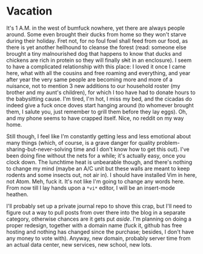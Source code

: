 # Vacation

It's 1 A.M. in the west of bumfuck nowhere, yet there are always people around.
Some even brought their ducks from home so they won't starve during their
holiday. Fret not, for no foul fowl shall feed from our food, as there is yet
another hellhound to cleanse the forest (read: someone else brought a tiny
malnourished dog that happens to know that ducks and chickens are rich in
protein so they will finally s~~h~~it in an enclosure). I seem to have
a complicated relationship with this place: I loved it once I came here, what
with all the cousins and free roaming and everything, and year after year the
very same people are becoming more and more of a nuisance, not to mention 3 new
additions to our household roster (my brother and my aunt's children), for
which I too have had to donate hours to the babysitting cause. I'm tired, I'm
hot, I miss my bed, and the cicadas do indeed give a fuck once doves start
hanging around (to whomever brought them, I salute you, just remember to grill
them before they lay eggs). Oh, and my phone seems to have crapped itself.
Nice, no reddit on my way home.

Still though, I feel like I'm constantly getting less and less emotional about
many things (which, of course, is a grave danger for quality
problem-sharing-but-never-solving time and I don't know how to get this out).
I've been doing fine without the nets for a while; it's actually easy, once you
clock down. The lunchtime heat is unbearable though, and there's nothing to
change my mind (maybe an A/C unit but these walls are meant to keep rodents and
some insects out, not air in). I should have installed Vim in here, not Atom.
Meh, fuck it. It's not like I'm going to change any words here. From now till
I lay hands upon a `*vi*` editor, I will be an insert-mode heathen.

I'll probably set up a private journal repo to shove this crap, but I'll need
to figure out a way to pull posts from over there into the blog in a separate
category, otherwise chances are it gets put *aside*. I'm planning on doing
a proper redesign, together with a domain name (fuck it, github has free
hosting and nothing has changed since the purchase; besides, I don't have any
money to vote with). Anyway, new domain, probably server time from an actual
data center, new services, new school, new lots.
